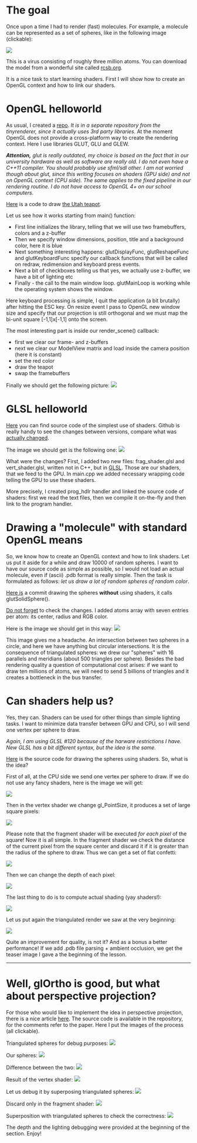 # The goal

Once upon a time I had to render (fast) molecules. For example, a molecule can be represented as a set of spheres, like in the following image (clickable):

[![](https://hsto.org/getpro/habr/post_images/ca2/e9b/7a2/ca2e9b7a235690715acd5dc35da4d919.png)](https://hsto.org/getpro/habr/post_images/ca2/e9b/7a2/ca2e9b7a235690715acd5dc35da4d919.png)

This is a virus consisting of roughly three million atoms. You can download the model from a wonderful site called [rcsb.org](http://www.rcsb.org/pdb/explore.do?structureId=2BTV). 

It is a nice task to start learning shaders. First I will show how to create an OpenGL context and how to link our shaders.

# OpenGL helloworld

As usual, I created a [repo](https://github.com/ssloy/glsltuto/tree/006d7a1be29e2513af6700db7ed0d0063e859a2e). *It is in a separate repository from the tinyrenderer, since it actually uses 3rd party libraries.* At the moment OpenGL does not provide a cross-platform way to create the rendering context. Here I use libraries GLUT, GLU and GLEW. 

_**Attention,** glut is really outdated, my choice is based on the fact that in our university hardware as well as software are really old. I do not even have a C++11 compiler. You should probably use sfml/sdl other. I am not worried though about glut, since this writing focuses on shaders (GPU side) and not on OpenGL context (CPU side). The same applies to the fixed pipeline in our rendering routine. I do not have access to OpenGL 4+ on our school computers._

[Here](https://github.com/ssloy/glsltuto/blob/006d7a1be29e2513af6700db7ed0d0063e859a2e/main.cpp) is a code to draw [the Utah teapot](http://en.wikipedia.org/wiki/Utah_teapot).

Let us see how it works starting from main() function:
* First line initializes the library, telling that we will use two framebuffers, colors and a z-buffer
* Then we specify window dimensions, position, title and a background color, here it is blue
* Next something interesting happens: glutDisplayFunc, glutReshapeFunc and glutKeyboardFunc specify our callback functions that will be called on redraw, redimension and keyboard press events.
* Next a bit of checkboxes telling us that yes, we actually use z-buffer, we have a bit of lighting etc
* Finally - the call to the main window loop. glutMainLoop is working while the operating system shows the window.

Here keyboard processing is simple, I quit the application (a bit brutally) after hitting the ESC key. On resize event I pass to OpenGL new window size and specify that our projection is still orthogonal and we must map the bi-unit square [-1,1]x[-1,1] onto the screen.

The most interesting part is inside our render_scene() callback:
* first we clear our frame- and z-buffers
* next we clear our ModelView matrix and load inside the camera position (here it is constant)
* set the red color
* draw the teapot
* swap the framebuffers

Finally we should get the following picture:
![](https://habrastorage.org/getpro/habr/post_images/07a/035/9e5/07a0359e5c30889f63555cd4efa85624.png)

# GLSL helloworld

[Here](https://github.com/ssloy/glsltuto/tree/ebc9594a594bcedd7e91a5880bfef8e25ba81044) you can find source code of the simplest use of shaders. Github is really handy to see the changes between versions, compare what was [actually changed](https://github.com/ssloy/glsltuto/commit/ebc9594a594bcedd7e91a5880bfef8e25ba81044).

The image we should get is the following one:
![](https://habrastorage.org/getpro/habr/post_images/ec8/be3/fe5/ec8be3fe50ec9258ad9bd5bb328c4c8e.png)

What were the changes? First, I added two new files: frag_shader.glsl and vert_shader.glsl, written not in C++, but in [GLSL](http://en.wikipedia.org/wiki/OpenGL_Shading_Language). Those are our shaders, that we feed to the GPU. In main.cpp we added necessary wrapping code telling the GPU to use these shaders.

More precisely, I created prog_hdlr handler and linked the source code of shaders: first we read the text files, then we compile it on-the-fly and then link to the program handler.

# Drawing a "molecule" with standard OpenGL means

So, we know how to create an OpenGL context and how to link shaders. Let us put it aside for a while and draw 10000 of random spheres. I want to have our source code as simple as possible, so I would not load an actual molecule, even if (ascii) .pdb format is really simple. Then the task is formulated as follows: *let us draw a lot of random spheres of random color*.

[Here is](https://github.com/ssloy/glsltuto/tree/5cfd168c3734072e1af96f0849f544e762dd1b98) a commit drawing the spheres **without** using shaders, it calls glutSolidSphere().

[Do not forget](https://github.com/ssloy/glsltuto/commit/5cfd168c3734072e1af96f0849f544e762dd1b98) to check the changes. I added atoms array with seven entries per atom: its center, radius and RGB color.

Here is the image we should get in this way:
![](https://habrastorage.org/getpro/habr/post_images/12c/a31/763/12ca317633a2472dc66bc6b4db013677.png)

This image gives me a headache. An intersection between two spheres in a circle, and here we have anything but circular intersections. It is the consequence of triangulated spheres: we drew our "spheres" with 16 parallels and meridians (about 500 triangles per sphere). Besides the bad rendering quality a question of computational cost arises: if we want to draw ten millions of atoms, we will need to send 5 billions of triangles and it creates a bottleneck in the bus transfer.

# Can shaders help us?

Yes, they can. Shaders can be used for other things than simple lighting tasks. I want to minimize data transfer between GPU and CPU, so I will send one vertex per sphere to draw.

*Again, I am using GLSL #120 because of the harware restrictions I have. New GLSL has a bit different syntax, but the idea is the same.*

[Here](https://github.com/ssloy/glsltuto/tree/b58de5f79de31ff0522ddd81eaead4a94f8595b3) is the source code for drawing the spheres using shaders. So, what is the idea?

First of all, at the CPU side we send one vertex per sphere to draw. If we do not use any fancy shaders, here is the image we will get:

![](https://habrastorage.org/getpro/habr/post_images/fb0/48c/3c3/fb048c3c313377c098a45a2faa761866.png)

Then in the vertex shader we change gl_PointSize, it produces a set of large square pixels:

![](https://habrastorage.org/getpro/habr/post_images/6a9/4ef/841/6a94ef841cacdaea03e3482abcefcf1c.png)

Please note that the fragment shader will be executed *for each pixel* of the square! Now it is all simple. In the fragment shader we check the distance of the current pixel from the square center and discard it if it is greater than the radius of the sphere to draw. Thus we can get a set of flat confetti:

![](https://hsto.org/files/517/a19/830/517a19830f0c400e82f985d11e50accb.png)

Then we can change the depth of each pixel:

![](https://hsto.org/files/bf2/899/dd3/bf2899dd30454301b05a4b248c3c948b.png)

The last thing to do is to compute actual shading (yay shaders!):

![](https://habrastorage.org/getpro/habr/post_images/ea2/917/919/ea291791954647279347a9e90fd8481d.png)

Let us put again the triangulated render we saw at the very beginning:

![](https://habrastorage.org/getpro/habr/post_images/12c/a31/763/12ca317633a2472dc66bc6b4db013677.png)

Quite an improvement for quality, is not it? And as a bonus a better performance! If we add .pdb file parsing + ambient occlusion, we get the teaser image I gave a the beginning of the lesson.


***


# Well, glOrtho is good, but what about perspective projection?

For those who would like to implement the idea in perspective projection, there is a nice article [here](http://reality.cs.ucl.ac.uk/projects/quadrics/pbg06.pdf). The source code is available in the repository, for the comments refer to the paper. Here I put the images of the process (all clickable).

Triangulated spheres for debug purposes:
[![](https://raw.githubusercontent.com/ssloy/glsltuto/master/shots/glut_spheres.png)](https://raw.githubusercontent.com/ssloy/glsltuto/master/shots/glut_spheres.png)

Our spheres:
[![](https://raw.githubusercontent.com/ssloy/glsltuto/master/shots/fragment_shader_depth_a.png)](https://raw.githubusercontent.com/ssloy/glsltuto/master/shots/fragment_shader_depth_a.png)

Difference between the two:
[![](https://raw.githubusercontent.com/ssloy/glsltuto/master/shots/fragment_shader_depth_b.png)](https://raw.githubusercontent.com/ssloy/glsltuto/master/shots/fragment_shader_depth_b.png)

Result of the vertex shader:
[![](https://raw.githubusercontent.com/ssloy/glsltuto/master/shots/vertex_shader_pointsize_a.png)](https://raw.githubusercontent.com/ssloy/glsltuto/master/shots/vertex_shader_pointsize_a.png)

Let us debug it by superposing triangulated spheres:
[![](https://raw.githubusercontent.com/ssloy/glsltuto/master/shots/vertex_shader_pointsize_b.png)](https://raw.githubusercontent.com/ssloy/glsltuto/master/shots/vertex_shader_pointsize_b.png)

Discard only in the fragment shader:
[![](https://raw.githubusercontent.com/ssloy/glsltuto/master/shots/fragment_shader_discard_a.png)](https://raw.githubusercontent.com/ssloy/glsltuto/master/shots/fragment_shader_discard_a.png)

Superposition with triangulated spheres to check the correctness:
[![](https://raw.githubusercontent.com/ssloy/glsltuto/master/shots/fragment_shader_discard_b.png)](https://raw.githubusercontent.com/ssloy/glsltuto/master/shots/fragment_shader_discard_b.png)

The depth and the lighting debugging were provided at the beginning of the section. Enjoy!